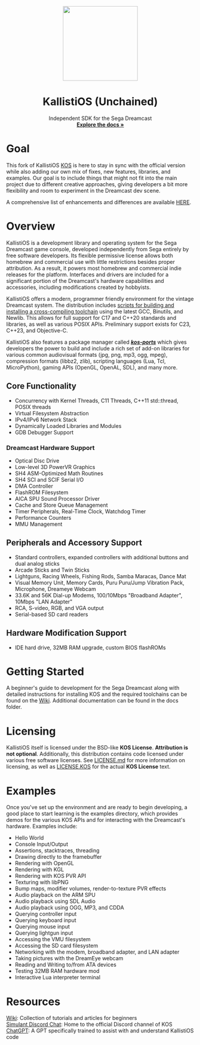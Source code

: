 
<div align="center">
  <img src="https://github.com/KallistiOSUnchained/KallistiOS/blob/a8d60d21201e5ddb07fa9daec4c5d9694283a38a/doc/kos_logo.svg" width="200" height="200">
</div>
<div align="center">
  <h1 align="center"><strong>KallistiOS (Unchained)</strong></h1>
  <p align="center">
    Independent SDK for the Sega Dreamcast
    <br />
    <a href="https://kallistiosunchained.github.io/KallistiOS/"><strong>Explore the docs »</strong></a>
  </p>
</div>

# Goal

This fork of KallistiOS [KOS](https://github.com/KallistiOS/KallistiOS) is here to stay in sync with the official version while also adding our own mix of fixes, new features, libraries, and examples. Our goal is to include things that might not fit into the main project due to different creative approaches, giving developers a bit more flexibility and room to experiment in the Dreamcast dev scene.

A comprehensive list of enhancements and differences are available [HERE](https://github.com/KallistiOSUnchained/KallistiOS/wiki/KOS-Unchained:-Improvements-Over-KOS-Proper). 

# Overview

KallistiOS is a development library and operating system for the Sega Dreamcast game console, developed independently from Sega entirely by free software developers. Its flexible permissive license allows both homebrew and commercial use with little restrictions besides proper attribution. As a result, it powers most homebrew and commercial indie releases for the platform. Interfaces and drivers are included for a significant portion of the Dreamcast's hardware capabilities and accessories, including modifications created by hobbyists. 

KallistiOS offers a modern, programmer friendly environment for the vintage Dreamcast system. The distribution includes [scripts for building and installing a cross-compiling toolchain](https://github.com/KallistiOSUnchained/KallistiOS/blob/master/utils/dc-chain/README.md) using the latest GCC, Binutils, and Newlib. This allows for full support for C17 and C++20 standards and libraries, as well as various POSIX APIs. Preliminary support exists for C23, C++23, and Objective-C.

KallistiOS also features a package manager called [**_kos-ports_**](https://github.com/KallistiOSUnchained/kos-ports) which gives developers the power to build and include a rich set of add-on libraries for various common audiovisual formats (jpg, png, mp3, ogg, mpeg), compression formats (libbz2, zlib), scripting languages (Lua, Tcl, MicroPython), gaming APIs (OpenGL, OpenAL, SDL), and many more.

## Core Functionality
- Concurrency with Kernel Threads, C11 Threads, C++11 std::thread, POSIX threads
- Virtual Filesystem Abstraction
- IPv4/IPv6 Network Stack
- Dynamically Loaded Libraries and Modules
- GDB Debugger Support

### Dreamcast Hardware Support
* Optical Disc Drive
* Low-level 3D PowerVR Graphics 
* SH4 ASM-Optimized Math Routines
* SH4 SCI and SCIF Serial I/O
* DMA Controller 
* FlashROM Filesystem
* AICA SPU Sound Processor Driver
* Cache and Store Queue Management
* Timer Peripherals, Real-Time Clock, Watchdog Timer
* Performance Counters
* MMU Management

## Peripherals and Accessory Support
- Standard controllers, expanded controllers with additional buttons and dual analog sticks 
- Arcade Sticks and Twin Sticks
- Lightguns, Racing Wheels, Fishing Rods, Samba Maracas, Dance Mat
- Visual Memory Unit, Memory Cards, Puru Puru/Jump Vibration Pack, Microphone, Dreameye Webcam
- 33.6K and 56K Dial-up Modems, 100/10Mbps "Broadband Adapter", 10Mbps "LAN Adapter"
- RCA, S-video, RGB, and VGA output
- Serial-based SD card readers

## Hardware Modification Support
- IDE hard drive, 32MB RAM upgrade, custom BIOS flashROMs

# Getting Started 
A beginner's guide to development for the Sega Dreamcast along with detailed instructions for installing KOS and the required toolchains can be found on the [Wiki](https://github.com/KallistiOSUnchained/KallistiOS/wiki/Installation-Guide). Additional documentation can be found in the docs folder. 

# Licensing
KallistiOS itself is licensed under the BSD-like **KOS License**. **Attribution is not optional**. Additionally, this distribution contains code licensed under various free software licenses.
See [LICENSE.md](https://github.com/KallistiOSUnchained/KallistiOS/blob/master/doc/license/LICENSE.KOS) for more information on licensing, as well as [LICENSE.KOS](https://github.com/KallistiOSUnchained/KallistiOS/blob/master/doc/license/LICENSE.KOS) for the actual **KOS License** text.

# Examples 
Once you've set up the environment and are ready to begin developing, a good place to start learning is the examples directory, which provides demos for the various KOS APIs and for interacting with the Dreamcast's hardware. Examples include:
- Hello World
- Console Input/Output
- Assertions, stacktraces, threading
- Drawing directly to the framebuffer
- Rendering with OpenGL
- Rendering with KGL
- Rendering with KOS PVR API
- Texturing with libPNG
- Bump maps, modifier volumes, render-to-texture PVR effects
- Audio playback on the ARM SPU
- Audio playback using SDL Audio
- Audio playback using OGG, MP3, and CDDA
- Querying controller input
- Querying keyboard input
- Querying mouse input
- Querying lightgun input
- Accessing the VMU filesystem
- Accessing the SD card filesystem
- Networking with the modem, broadband adapter, and LAN adapter
- Taking pictures with the DreamEye webcam
- Reading and Writing to/from ATA devices
- Testing 32MB RAM hardware mod
- Interactive Lua interpreter terminal

# Resources
[Wiki](https://github.com/KallistiOSUnchained/KallistiOS/wiki): Collection of tutorials and articles for beginners  
[Simulant Discord Chat](https://discord.gg/bpDZHT78PA): Home to the official Discord channel of KOS  
[ChatGPT](https://chatgpt.com/g/g-b64xrLn8h-kallistios-dev-guru): A GPT specifically trained to assist with and understand KallistiOS code

